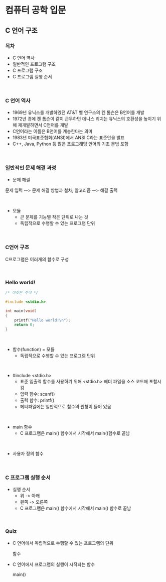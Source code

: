 # 컴퓨터 공학 입문

## C 언어 구조

### 목차

- C 언어 역사
- 일반적인 프로그램 구조
- C 프로그램 구조
- C 프로그램 실행 순서

<br/>

### C 언어 역사

- 1969년 유닉스를 개발하였던 AT&T 벨 연구소의 켄 톰슨은 B언어를 개발
- 1972년 경에 켄 톰슨이 같이 근무하던 데니스 리치는 유닉스의 호환성을 높이기 위해 재개발하면서 C언어를 개발
- C언어라는 이름은 B언어를 계승한다는 의미
- 1983년 미국표준협회(ANSI)에서 ANSI C라는 표준안을 발표
- C++, Java, Python 등 많은 프로그래밍 언어의 기초 문법 포함



<br/>

### 일반적인 문제 해결 과정

- 문제 해결

문제 입력 --> 문제 해결 방법과 철차, 알고리즘 --> 해결 출력

<br/>

- 모듈
  - 큰 문제를 기능별 작은 단위로 나눈 것
  - 독립적으로 수행할 수 있는 프로그램 단위

<br/>

### C언어 구조

C프로그램은 어러개의 함수로 구성



<br/>

### Hello world!

```c
/* 이것은 주석 */

#include <stdio.h>

int main(void)
{
    printf("Hello world!\n");
    return 0;
}
```

<br/>

- 함수(function) = 모듈
  - 독립적으로 수행할 수 있는 프로그램 단위

<br/>

- #include <stdio.h>
  - 표준 입출력 함수를 사용하기 위해 <stdio.h> 헤더 파일을 소스 코드에 포함시킴
  - 입력 함수: scanf()
  - 출력 함수: printf()
  - 헤터파일에는 일반적으로 함수의 원형이 들어 있음

<br/>

- main 함수
  - C 프로그램은 main() 함수에서 시작해서 main()함수로 끝남

<br/>

- 사용자 정의 함수



<br/>

### C 프로그램 실행 순서

- 실행 순서
  - 위 -> 아래
  - 왼쪽 -> 오른쪽
  - C 프로그램은 main() 함수에서 시작해서 main() 함수로 끝남



<br/>

### Quiz

- C 언어에서 독립적으로 수행할 수 있는 프로그램의 단위

  함수



- C 언어에서 프로그램의 실행이 시작되는 함수

  main()





